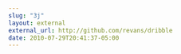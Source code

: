 ```yaml
---
slug: "3j"
layout: external
external_url: http://github.com/revans/dribble
date: 2010-07-29T20:41:37-05:00
---
```

